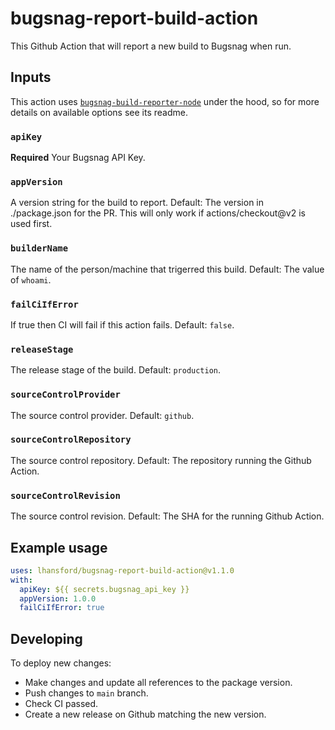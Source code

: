 # bugsnag-report-build-action

This Github Action that will report a new build to Bugsnag when run.

## Inputs

This action uses [`bugsnag-build-reporter-node`](https://github.com/bugsnag/bugsnag-build-reporter-node)
under the hood, so for more details on available options see its readme.

### `apiKey`

**Required** Your Bugsnag API Key.

### `appVersion`

A version string for the build to report. Default: The version in ./package.json for the PR. This will only work if actions/checkout@v2 is used first.

### `builderName`

The name of the person/machine that trigerred this build. Default: The value of `whoami`.

### `failCiIfError`

If true then CI will fail if this action fails. Default: `false`.

### `releaseStage`

The release stage of the build. Default: `production`.

### `sourceControlProvider`

The source control provider. Default: `github`.

### `sourceControlRepository`

The source control repository. Default: The repository running the Github Action.

### `sourceControlRevision`

The source control revision. Default: The SHA for the running Github Action.

## Example usage

```yml
uses: lhansford/bugsnag-report-build-action@v1.1.0
with:
  apiKey: ${{ secrets.bugsnag_api_key }}
  appVersion: 1.0.0
  failCiIfError: true
```

## Developing

To deploy new changes:

- Make changes and update all references to the package version.
- Push changes to `main` branch.
- Check CI passed.
- Create a new release on Github matching the new version.
